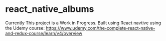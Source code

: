 # react_native_albums

Currently This project is a Work in Progress. Built using React navtive using the Udemy course: 
https://www.udemy.com/the-complete-react-native-and-redux-course/learn/v4/overview
